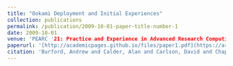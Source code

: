 ```yaml
---
title: "Ookami Deployment and Initial Experiences"
collection: publications
permalink: /publication/2009-10-01-paper-title-number-1
date: 2009-10-01
venue: 'PEARC '21: Practice and Experience in Advanced Research Computing, July 18--22, 2021, Boston, MA, USA'
paperurl: '[http://academicpages.github.io/files/paper1.pdf](https://arxiv.org/pdf/2106.08987.pdf)'
citation: 'Burford, Andrew and Calder, Alan and Carlson, David and Chapman, Barbara and Coskun, Firat and Curtis, Tony and Feldman, Catherine and Harrison, Robert and Kang, Yan and Michalowicz, Benjamin and others. (2021). &quot;Ookami: Deployment and Initial Experiences.&quot; <i>PEARC '21</i>.'
---
```


